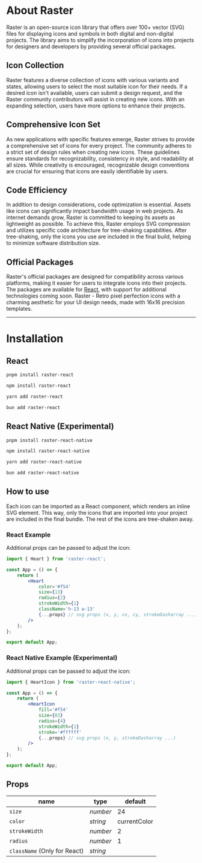 # About Raster

Raster is an open-source icon library that offers over 100+ vector (SVG) files for displaying icons and symbols in both digital and non-digital projects. The library aims to simplify the incorporation of icons into projects for designers and developers by providing several official packages.

## Icon Collection

Raster features a diverse collection of icons with various variants and states, allowing users to select the most suitable icon for their needs. If a desired icon isn't available, users can submit a design request, and the Raster community contributors will assist in creating new icons. With an expanding selection, users have more options to enhance their projects.

## Comprehensive Icon Set

As new applications with specific features emerge, Raster strives to provide a comprehensive set of icons for every project. The community adheres to a strict set of design rules when creating new icons. These guidelines ensure standards for recognizability, consistency in style, and readability at all sizes. While creativity is encouraged, recognizable design conventions are crucial for ensuring that icons are easily identifiable by users.

## Code Efficiency

In addition to design considerations, code optimization is essential. Assets like icons can significantly impact bandwidth usage in web projects. As internet demands grow, Raster is committed to keeping its assets as lightweight as possible. To achieve this, Raster employs SVG compression and utilizes specific code architecture for tree-shaking capabilities. After tree-shaking, only the icons you use are included in the final build, helping to minimize software distribution size.

## Official Packages

Raster's official packages are designed for compatibility across various platforms, making it easier for users to integrate icons into their projects. The packages are available for [React](https://www.npmjs.com/package/raster-react), with support for additional technologies coming soon. Raster - Retro pixel perfection icons with a charming aesthetic for your UI design needs, made with 16x16 precision templates.

---

# Installation

## React

```sh [pnpm]
pnpm install raster-react
```

```sh [npm]
npm install raster-react
```

```sh [yarn]
yarn add raster-react
```

```sh [bun]
bun add raster-react
```

## React Native (Experimental)

```sh [pnpm]
pnpm install raster-react-native
```

```sh [npm]
npm install raster-react-native
```

```sh [yarn]
yarn add raster-react-native
```

```sh [bun]
bun add raster-react-native
```

## How to use

Each icon can be imported as a React component, which renders an inline SVG element. This way, only the icons that are imported into your project are included in the final bundle. The rest of the icons are tree-shaken away.

### React Example

Additional props can be passed to adjust the icon:

```jsx
import { Heart } from 'raster-react';

const App = () => {
	return (
		<Heart
			color='#f54'
			size={13}
			radius={2}
			strokeWidth={1}
			className='h-13 w-13'
			{...props} // svg props (x, y, cx, cy, strokeDasharray ...)
		/>
	);
};

export default App;
```

### React Native Example (Experimental)

Additional props can be passed to adjust the icon:

```jsx
import { HeartIcon } from 'raster-react-native';

const App = () => {
	return (
		<HeartIcon
			fill='#f54'
			size={83}
			radius={4}
			strokeWidth={1}
			stroke='#ffffff'
			{...props} // svg props (x, y, strokeDasharray ...)
		/>
	);
};

export default App;
```

## Props

| name                         | type     | default      |
| ---------------------------- | -------- | ------------ |
| `size`                       | _number_ | 24           |
| `color`                      | _string_ | currentColor |
| `strokeWidth`                | _number_ | 2            |
| `radius`                     | _number_ | 1            |
| `className` (Only for React) | _string_ |              |
